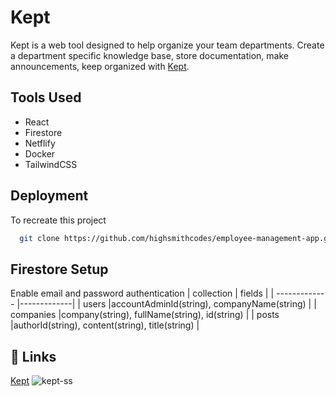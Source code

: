 # Kept

Kept is a web tool designed to help organize your team departments. Create a department specific knowledge base, store documentation, make announcements, keep organized with [Kept](https://main--symphonious-swan-afb5e0.netlify.app/).

## Tools Used

- React
- Firestore
- Netflify
- Docker
- TailwindCSS

## Deployment

To recreate this project

```bash
  git clone https://github.com/highsmithcodes/employee-management-app.git
```



## Firestore Setup
Enable email and password authentication
| collection        | fields           |
| ------------- |-------------|
| users      |accountAdminId(string), companyName(string) |
| companies      |company(string), fullName(string), id(string)      |
| posts |authorId(string), content(string), title(string)     |



## 🔗 Links
[Kept](https://main--symphonious-swan-afb5e0.netlify.app/)
![kept-ss](https://github.com/highsmithcodes/employee-management-app/assets/17016293/d5b5346d-43a5-4fc3-954a-9e1b24a9eac2)
